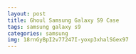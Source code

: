 ```yaml
---
layout: post
title: Ghoul Samsung Galaxy S9 Case
tags: samsung galaxy s9
categories: samsung
img: 18rnGyBpI2v77247I-yoxp3xhalSGex97
---
```

